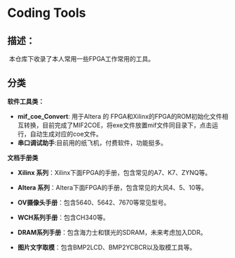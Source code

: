 # Coding Tools

## 描述：

​	本仓库下收录了本人常用一些FPGA工作常用的工具。



## 分类

**软件工具类：**

+ **mif_coe_Convert**: 用于Altera 的 FPGA和Xilinx的FPGA的ROM初始化文件相互转换，目前完成了MIF2COE，将exe文件放置mif文件同目录下，点击运行，自动生成对应的coe文件。
+ **串口调试助手**:目前用的纸飞机，付费软件，功能挺多。



**文档手册类**

+ **Xilinx 系列**：Xilinx下面FPGA的手册，包含常见的A7、K7、ZYNQ等。
+ **Altera 系列**：Altera下面FPGA的手册，包含常见的大风4、5、10等。

+ **OV摄像头手册**：包含5640、5642、7670等常见型号。
+ **WCH系列手册**：包含CH340等。
+ **DRAM系列手册**：包含海力士和镁光的SDRAM，未来考虑加入DDR。
+ **图片文字取模**：包含BMP2LCD、BMP2YCBCR以及取模工具等。